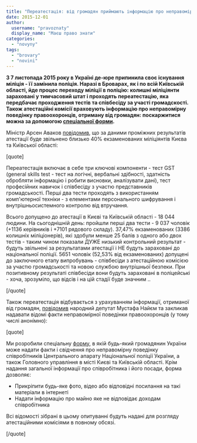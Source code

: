 ```yaml
---
title: "Переатестація: від громадян приймають інформацію про неправомірну поведінку колишніх міліціянтів"
date: 2015-12-01
author: 
  username: "pravoznaty"
  display_name: "Маєш право знати"
categories: 
  - "novyny"
tags: 
  - "brovary"
  - "novini"
---
```


**З 7 листопада 2015 року в Україні де-юре припинила своє існування міліція - її замінила поліція. Наразі в Броварах, як і по всій Київській області, йде процес переходу міліції в поліцію: колишні міліціянти зараховані у тимчасовий штат і проходять переатестацію, яка передбачає проходження тестів та співбесіду за участі громадскості. Також атестаційні комісії враховують інформацію про неправомірну поведінку правоохоронців, отриману від громадян: поскаржитися можна за допомогою [спеціальної форми](https://docs.google.com/forms/d/1z7jw1pMlsmLj3Jcy_6rvB0nc1ZbplmXX-A_ITdqv9Zs/viewform).**

Міністр Арсен Аваков [повідомив](https://www.facebook.com/arsen.avakov.1/posts/935741766515930), що за даними проміжних результатів атестації буде звільнено близько 40% екзаменованих міліціянтів Києва та Київської області:

\[quote\]

Переатестація включає в себе три ключові компоненти - тест GST (general skills test - тест на логічні, вербальні здібності, здатність обробляти інформацію і робити висновки, аналізувати дані), тест професійних навичок і співбесіду з участю представників громадськості. Перші два тести проходять з використанням комп'ютерної техніки - з елементами персонального шифрування і внутрішньосистемного контролю від втручання.

Всього допущено до атестації в Києві та Київській області - 18 044 людини. На сьогоднішній день: пройшли перші два тести - 9 037 чоловік (+1136 керівників і +7101 рядового складу). 37,47% екзаменованих (3386 колишніх міліціонерів), які здобули менше 25 балів з одного або двох тестів - таким чином показали ДУЖЕ низький контрольний результат - будуть звільнені за результатами атестації і НЕ будуть зараховані до національної поліції. 5651 чоловік (52,53% від екзаменованих) допущені до заключного етапу випробувань - співбесіди з атестаційною комісією за участю громадськості та новою службою внутрішньої безпеки. При позитивному результаті співбесіди вони будуть зараховані в поліцейські - хоча, зрозуміло, що відсів і на цій стадії буде значним ..

\[/quote\]

Також переатестація відбувається з урахуванням інформації, отриманої від громадян, [повідомив](https://www.facebook.com/Mustafanayyem/posts/10205612136128776) народний депутат Мустафа Найєм та закликав надавати відомі факти неправомірної поведінки правоохоронців (у тому числі анонімно):

\[quote\]

Ми розробили спеціальну [форму](https://goo.gl/4CGU9W), в якій будь-який громадянин України може надати факти і свідчення про неправомірну поведінку співробітників Центрального апарату Національної поліції України, а також Головного управління в місті Києві та Київській області. Крім надання загальної інформації про співробітника і його посади, форма дозволяє:

- Прикріпити будь-яке фото, відео або відповідні посилання на такі матеріали в інтернеті
- Надати інформацію про майно яке не відповідає доходам співробітника

Всі відомості зібрані в цьому опитуванні будуть надані для розгляду атестаційними комісіями в повному обсязі.

\[/quote\]
